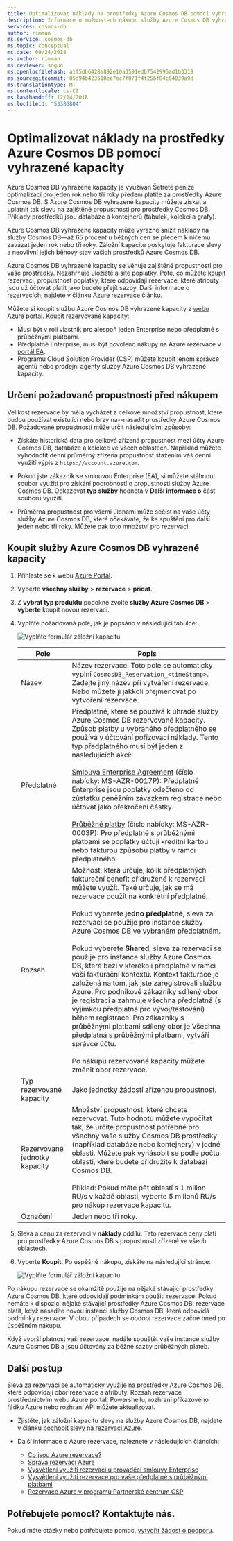 ```yaml
---
title: Optimalizovat náklady na prostředky Azure Cosmos DB pomocí vyhrazené kapacity
description: Informace o možnostech nákupu služby Azure Cosmos DB vyhrazené kapacity a Ušetřete na svých výpočetních nákladech.
services: cosmos-db
author: rimman
ms.service: cosmos-db
ms.topic: conceptual
ms.date: 09/24/2018
ms.author: rimman
ms.reviewer: sngun
ms.openlocfilehash: a1f5db6428a892e10a3591edb7542996ad1b3319
ms.sourcegitcommit: 85d94b423518ee7ec7f071f4f256f84c64039a9d
ms.translationtype: MT
ms.contentlocale: cs-CZ
ms.lasthandoff: 12/14/2018
ms.locfileid: "53386804"
---
```

# <a name="optimize-cost-of-azure-cosmos-db-resources-with-reserved-capacity"></a>Optimalizovat náklady na prostředky Azure Cosmos DB pomocí vyhrazené kapacity

Azure Cosmos DB vyhrazené kapacity je využíván Šetřete peníze optimalizací pro jeden rok nebo tři roky předem platíte za prostředky Azure Cosmos DB. S Azure Cosmos DB vyhrazené kapacity můžete získat a uplatnit tak slevu na zajištěné propustnosti pro prostředky Cosmos DB. Příklady prostředků jsou databáze a kontejnerů (tabulek, kolekcí a grafy).

Azure Cosmos DB vyhrazené kapacity může výrazně snížit náklady na služby Cosmos DB&mdash;až 65 procent u běžných cen se předem k ničemu zavázat jeden rok nebo tři roky. Záložní kapacitu poskytuje fakturace slevy a neovlivní jejich běhový stav vašich prostředků Azure Cosmos DB.

Azure Cosmos DB vyhrazené kapacity se věnuje zajištěné propustnosti pro vaše prostředky. Nezahrnuje úložiště a sítě poplatky. Poté, co můžete koupit rezervaci, propustnost poplatky, které odpovídají rezervace, které atributy jsou už účtovat platit jako budete přejít sazby. Další informace o rezervacích, najdete v článku [Azure rezervace](../billing/billing-save-compute-costs-reservations.md) článku. 

Můžete si koupit službu Azure Cosmos DB vyhrazené kapacity z [webu Azure portal](https://portal.azure.com). Koupit rezervované kapacity:

* Musí být v roli vlastník pro alespoň jeden Enterprise nebo předplatné s průběžnými platbami.  
* Předplatné Enterprise, musí být povoleno nákupy na Azure rezervace v [portál EA](https://ea.azure.com/).  
* Programu Cloud Solution Provider (CSP) můžete koupit jenom správce agentů nebo prodejní agenty služby Azure Cosmos DB vyhrazené kapacity.

## <a name="determine-the-required-throughput-before-purchase"></a>Určení požadované propustnosti před nákupem

Velikost rezervace by měla vycházet z celkové množství propustnost, které budou používat existující nebo brzy na--nasadit prostředky Azure Cosmos DB. Požadované propustnosti může určit následujícími způsoby:

* Získáte historická data pro celková zřízená propustnost mezi účty Azure Cosmos DB, databáze a kolekce ve všech oblastech. Například můžete vyhodnotit denní průměrný zřízená propustnost stažením váš denní využití výpis z `https://account.azure.com`.

* Pokud jste zákazník se smlouvou Enterprise (EA), si můžete stáhnout soubor využití pro získání podrobností o propustnosti služby Azure Cosmos DB. Odkazovat **typ služby** hodnota v **Další informace o** část souboru využití.

* Průměrná propustnost pro všemi úlohami může sečíst na vaše účty služby Azure Cosmos DB, které očekáváte, že ke spuštění pro další jeden nebo tři roky. Můžete pak toto množství pro rezervaci.

## <a name="buy-azure-cosmos-db-reserved-capacity"></a>Koupit služby Azure Cosmos DB vyhrazené kapacity

1. Přihlaste se k webu [Azure Portal](https://portal.azure.com).  

2. Vyberte **všechny služby** > **rezervace** > **přidat**.  

3. Z **vybrat typ produktu** podokně zvolte **služby Azure Cosmos DB** > **vyberte** koupit novou rezervaci.  

4. Vyplňte požadovaná pole, jak je popsáno v následující tabulce:

   ![Vyplňte formulář záložní kapacitu](./media/cosmos-db-reserved-capacity/fill_reserved_capacity_form.png) 

   |Pole  |Popis  |
   |---------|---------|
   |Název   |    Název rezervace. Toto pole se automaticky vyplní `CosmosDB_Reservation_<timeStamp>`. Zadejte jiný název při vytváření rezervace. Nebo můžete ji jakkoli přejmenovat po vytvoření rezervace.      |
   |Předplatné  |   Předplatné, které se používá k úhradě služby Azure Cosmos DB rezervované kapacity. Způsob platby u vybraného předplatného se používá v účtování pořizovací náklady. Tento typ předplatného musí být jeden z následujících akcí: <br/><br/>  [Smlouva Enterprise Agreement](https://azure.microsoft.com/pricing/enterprise-agreement/) (číslo nabídky: MS-AZR-0017P): Předplatné Enterprise jsou poplatky odečteno od zůstatku peněžním závazkem registrace nebo účtovat jako překročení částky. <br/><br/> [Průběžné platby](https://azure.microsoft.com/offers/ms-azr-0003p/) (číslo nabídky: MS-AZR-0003P): Pro předplatné s průběžnými platbami se poplatky účtují kreditní kartou nebo fakturou způsobu platby v rámci předplatného.    |
   |Rozsah   |   Možnost, která určuje, kolik předplatných fakturační benefit přidružené k rezervaci můžete využít. Také určuje, jak se má rezervace použít na konkrétní předplatné.   <br/><br/>  Pokud vyberete **jedno předplatné**, sleva za rezervaci se použije pro instance služby Azure Cosmos DB ve vybraném předplatném. <br/><br/>  Pokud vyberete **Shared**, sleva za rezervaci se použije pro instance služby Azure Cosmos DB, které běží v kterékoli předplatné v rámci vaší fakturační kontextu. Kontext fakturace je založená na tom, jak jste zaregistrovali službu Azure. Pro podnikové zákazníky sdílený obor je registraci a zahrnuje všechna předplatná (s výjimkou předplatná pro vývoj/testování) během registrace. Pro zákazníky s průběžnými platbami sdílený obor je Všechna předplatná s průběžnými platbami, vytváří správce účtu.  <br/><br/> Po nákupu rezervované kapacity můžete změnit obor rezervace.  |
   |Typ rezervované kapacity   |  Jako jednotky žádostí zřízenou propustnost.|
   |Rezervované jednotky kapacity  |      Množství propustnost, které chcete rezervovat. Tuto hodnotu můžete vypočítat tak, že určíte propustnost potřebné pro všechny vaše služby Cosmos DB prostředky (například databáze nebo kontejnery) v jedné oblasti. Můžete pak vynásobit se podle počtu oblastí, které budete přidružíte k databázi Cosmos DB.  <br/><br/> Příklad: Pokud máte pět oblastí s 1 milion RU/s v každé oblasti, vyberte 5 milionů RU/s pro nákup rezervace kapacitu.    |
   |Označení  |   Jeden nebo tři roky.   |

5. Sleva a cenu za rezervaci v **náklady** oddílu. Tato rezervace ceny platí pro prostředky Azure Cosmos DB s propustností zřízené ve všech oblastech.  

6. Vyberte **Koupit**. Po úspěšné nákupu, získáte na následující stránce: 

   ![Vyplňte formulář záložní kapacitu](./media/cosmos-db-reserved-capacity/reserved_capacity_successful.png) 

Po nákupu rezervace se okamžitě použije na nějaké stávající prostředky Azure Cosmos DB, které odpovídají podmínkám použití rezervace. Pokud nemáte k dispozici nějaké stávající prostředky Azure Cosmos DB, rezervace platit, když nasadíte novou instanci služby Cosmos DB, která odpovídá podmínky rezervace. V obou případech se období rezervace začne hned po úspěšném nákupu. 

Když vyprší platnost vaší rezervace, nadále spouštět vaše instance služby Azure Cosmos DB a jsou účtovány za běžné sazby průběžných plateb.

## <a name="next-steps"></a>Další postup

Sleva za rezervaci se automaticky využije na prostředky Azure Cosmos DB, které odpovídají obor rezervace a atributy. Rozsah rezervace prostřednictvím webu Azure portal, Powershellu, rozhraní příkazového řádku Azure nebo rozhraní API můžete aktualizovat.

*  Zjistěte, jak záložní kapacitu slevy na služby Azure Cosmos DB, najdete v článku [pochopit slevy na rezervaci Azure](../billing/billing-understand-cosmosdb-reservation-charges.md).

* Další informace o Azure rezervace, naleznete v následujících článcích:

   * [Co jsou Azure rezervace?](../billing/billing-save-compute-costs-reservations.md)  
   * [Správa rezervací Azure](../billing/billing-manage-reserved-vm-instance.md)  
   * [Vysvětlení využití rezervaci u prováděcí smlouvy Enterprise](../billing/billing-understand-reserved-instance-usage-ea.md)  
   * [Vysvětlení využití rezervace pro vaše předplatné s průběžnými platbami](../billing/billing-understand-reserved-instance-usage.md)
   * [Rezervace Azure v programu Partnerské centrum CSP](https://docs.microsoft.com/partner-center/azure-reservations)

## <a name="need-help-contact-us"></a>Potřebujete pomoct? Kontaktujte nás.

Pokud máte otázky nebo potřebujete pomoc, [vytvořit žádost o podporu](https://portal.azure.com/#blade/Microsoft_Azure_Support/HelpAndSupportBlade/newsupportrequest).

